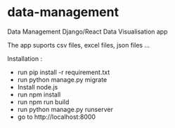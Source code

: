 # data-management
Data Management 
Django/React Data Visualisation app

The app suports csv files, excel files, json files ...

Installation : 
 - run pip install -r requirement.txt
 - run python manage.py migrate
 - Install node.js
 - run npm install
 - run npm run build
 - run python manage.py runserver
 - go to http://localhost:8000
